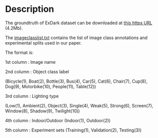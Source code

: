 # Description 

The groundtruth of ExDark dataset can be downloaded at [this https URL](http://www.cs-chan.com/source/CVIU/ExDark_Annno.zip) (4.2Mb).

The [imageclasslist.txt](https://github.com/cs-chan/Exclusively-Dark-Image-Dataset/blob/master/Groundtruth/imageclasslist.txt) contains the list of image class annotations and experimental splits used in our paper.

The format is:

1st column : Image name

2nd column : Object class label 

(Bicycle(1), Boat(2), Bottle(3), Bus(4), Car(5), Cat(6), Chair(7), Cup(8), Dog(9), Motorbike(10), People(11), Table(12))

3rd column : Lighting type 

(Low(1), Ambient(2), Object(3), Single(4), Weak(5), Strong(6), Screen(7), Window(8), Shadow(9), Twilight(10))

4th column : Indoor/Outdoor (Indoor(1), Outdoor(2))

5th column : Experiment sets (Training(1), Validation(2), Testing(3))
